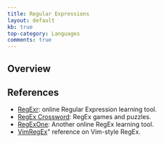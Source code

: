 ```yaml
---
title: Regular Expressions
layout: default
kb: true
top-category: Languages
comments: true
---
```


## Overview

## References

* [RegExr](https://regexr.com/): online Regular Expression learning tool.
* [RegEx Crossword](https://regexcrossword.com/): RegEx games and puzzles.
* [RegExOne](https://regexone.com/): Another online RegEx learning tool.
* [VimRegEx](http://vimregex.com/)" reference on Vim-style RegEx.
